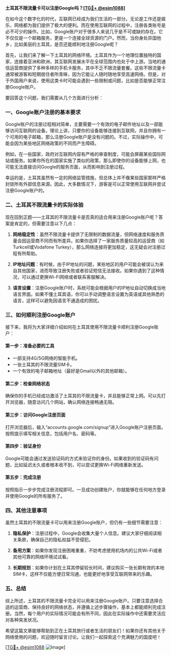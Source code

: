 **土耳其不限流量卡可以注册Google吗？[[TG💪+ @esim1088](https://t.me/s/esim1088)]**

在如今这个数字化的时代，互联网已经成为我们生活的一部分。无论是工作还是娱乐，网络都为我们提供了极大的便利。而在使用互联网的过程中，注册各类账号是必不可少的操作。比如，Google账户对于很多人来说几乎是不可或缺的存在。它不仅仅是一个邮箱服务，更是一个连接全球资源的门户。然而，当你身处异国他乡，比如美丽的土耳其，是否还能顺利地注册Google呢？

首先，让我们来了解一下土耳其的网络环境。土耳其作为一个地理位置独特的国家，连接着亚洲和欧洲，其互联网发展水平在全球范围内也处于中上游。当地的通信运营商提供了多种多样的手机卡服务，其中不乏不限流量套餐。这些不限流量卡通常被游客和短期居住者所青睐，因为它能让人随时随地享受高速网络。但是，对于外国用户来说，使用这类卡时可能会遇到一些限制或问题，比如是否能够正常注册Google账户。

要回答这个问题，我们需要从几个方面进行分析：

### **一、Google账户注册的基本要求**

Google账户的注册过程相对简单，主要需要一个有效的电子邮件地址以及一部能够访问互联网的设备。理论上讲，只要你的设备能够连接到互联网，并且你拥有一个可用的电子邮箱，那么注册Google账户是没有问题的。不过，实际操作中，可能会因为某些地区网络政策的不同而产生障碍。

例如，在一些国家，政府对互联网内容有严格的审查制度，可能会屏蔽某些国际网站或服务。如果你所在的国家实施了类似的政策，那么即使你的设备能够上网，也可能无法直接访问Google的服务页面，从而影响到注册过程。

幸运的是，土耳其虽然有一定的网络监管措施，但总体上并不像某些国家那样严格封锁所有外部信息来源。因此，大多数情况下，游客是可以正常使用互联网并尝试注册Google账户的。

### **二、土耳其不限流量卡的实际体验**

现在回到正题——土耳其的不限流量卡是否真的适合用来注册Google账户呢？答案是肯定的，但需要注意以下几点：

1. **网络稳定性**：虽然不限流量卡提供了无限制的数据流量，但网络速度和服务质量会因运营商不同而有所差异。如果你选择了一家服务质量较高的运营商（如Turkcell或Vodafone Turkey），那么网络连接将更加稳定，这无疑会对注册过程有所帮助。

2. **IP地址问题**：有时候，由于IP地址的问题，某些地区的用户可能会被误认为来自其他国家，进而导致注册失败或者验证短信无法接收。如果你遇到了这种情况，可以通过更换Wi-Fi网络或者联系客服解决。

3. **语言设置**：注册Google账户时，系统可能会根据用户的IP地址自动切换成当地语言界面。如果不懂土耳其语，你可以手动调整语言设置为英语或其他熟悉的语言，这样可以避免因语言不通造成的困扰。

### **三、如何顺利注册Google账户**

接下来，我将为大家详细介绍如何在土耳其使用不限流量卡顺利注册Google账户：

#### **第一步：准备必要的工具**
- 一部支持4G/5G网络的智能手机。
- 一张土耳其的不限流量SIM卡。
- 一个有效的电子邮箱地址（最好是Gmail以外的其他邮箱）。

#### **第二步：检查网络状态**
确保你的手机已经成功激活了土耳其的不限流量卡，并且能够正常上网。可以先打开浏览器，随意访问几个网站，确认网络连接畅通无阻。

#### **第三步：访问Google注册页面**
打开浏览器后，输入“accounts.google.com/signup”进入Google账户注册页面。按照提示填写相关信息，包括用户名、密码等。

#### **第四步：验证身份**
Google可能会通过发送验证码的方式来验证你的身份。如果收到的验证码有问题，比如延迟太久或者根本收不到，可以尝试更换Wi-Fi网络重新发送。

#### **第五步：完成注册**
按照指示一步步完成注册流程即可。一旦成功创建账户，你就能够在任何地方登录并使用Google的所有服务了。

### **四、其他注意事项**

虽然土耳其的不限流量卡可以用来注册Google账户，但仍有一些细节需要注意：

1. **隐私保护**：注册过程中，Google会收集大量个人信息。建议大家仔细阅读相关条款，确保自己的隐私权益不受侵犯。

2. **备用方案**：如果你发现注册困难重重，不妨考虑使用机场内的公共Wi-Fi或者其他可靠的网络环境试试看。

3. **长期规划**：如果你计划在土耳其停留较长时间，建议购买一张长期有效的本地SIM卡，这样不仅能方便日常沟通，也能更好地享受互联网带来的乐趣。

### **五、总结**

综上所述，土耳其的不限流量卡完全可以用来注册Google账户。只要注意选择合适的运营商、保持良好的网络状态，并遵循上述步骤操作，基本上都能顺利完成注册。当然，每个用户的实际情况可能会有所不同，因此在实际操作中还需要灵活应对各种突发状况。

希望这篇文章能够帮助到正在土耳其旅行或者生活的朋友们！如果你还有其他关于网络使用的问题，欢迎随时留言讨论。让我们一起探索这个充满魅力的国度吧！

[[TG💪+ @esim1088](https://t.me/s/esim1088) ![Image](https://i.postimg.cc/4NQfJmqS/Snipaste-2025-05-13-00-14-12.png)]